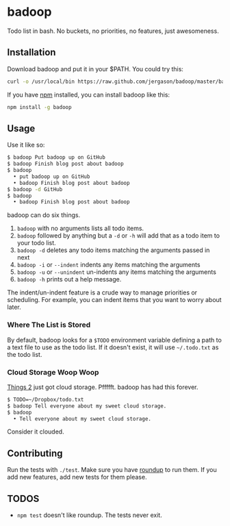 # badoop

Todo list in bash. No buckets, no priorities, no features, just awesomeness.


## Installation

Download badoop and put it in your $PATH. You could try this:

```bash
curl -o /usr/local/bin https://raw.github.com/jergason/badoop/master/badoop
```

If you have [npm](http://npmjs.org) installed, you can install badoop like this:

```bash
npm install -g badoop
```

## Usage

Use it like so:


```bash
$ badoop Put badoop up on GitHub
$ badoop Finish blog post about badoop
$ badoop
  • put badoop up on GitHub
  • badoop Finish blog post about badoop
$ badoop -d GitHub
$ badoop
  • badoop Finish blog post about badoop
```

badoop can do six things.

1. `badoop` with no arguments lists all todo items.
1. `badoop` followed by anything but a `-d` or `-h` will add that as a todo
    item to your todo list.
1. `badoop -d` deletes any todo items matching the arguments passed in next
1. `badoop -i` or `--indent` indents any items matching the arguments
1. `badoop -u` or `--unindent` un-indents any items matching the arguments
1. `badoop -h` prints out a help message.

The indent/un-indent feature is a crude way to manage priorities or scheduling.
For example, you can indent items that you want to worry about later.

### Where The List is Stored

By default, badoop looks for a `$TODO` environment variable defining a path
to a text file to use as the todo list. If it doesn't exist, it will use
`~/.todo.txt` as the todo list.

### Cloud Storage Woop Woop

[Things 2](http://culturedcode.com/things/) just got cloud storage. Pffffft.
badoop has had this forever.

```bash
$ TODO=~/Dropbox/todo.txt
$ badoop Tell everyone about my sweet cloud storage.
$ badoop
  • Tell everyone about my sweet cloud storage.
```

Consider it clouded.

## Contributing

Run the tests with `./test`. Make sure you have [roundup](https://github.com/bmizerany/roundup/)
to run them. If you add new features, add new tests for them please.

## TODOS

* `npm test` doesn't like roundup. The tests never exit.
